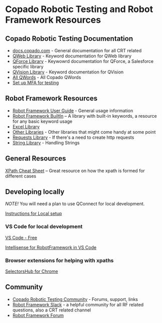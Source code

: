 # Copado Robotic Testing and Robot Framework Resources

## Copado Robotic Testing Documentation 
- [docs.copado.com](https://docs.copado.com/articles/#!copado-robotic-testing-publication/copado-robotic-testing) - General documentation for all CRT related
- [QWeb Library](https://qentinelqi.github.io/qweb/QWeb.html) - Keyword documentation for QWeb library
- [QForce Library](https://help.pace.qentinel.com/qwords-reference/current/qwords/_attachments/QForce.html#library-documentation-top) - Keywowrd documentation for QForce, a Salesforce specific library
- [QVision Library](https://help.pace.qentinel.com/qwords-reference/current/qwords/_attachments/QVision.html#library-documentation-top) - Keyword documentation for QVision
- [All QWords](https://help.pace.qentinel.com/qwords-reference/current/qwords/all.html) - All Copado QWords
- [Set up MFA for testing](https://help.pace.qentinel.com/qwords-reference/current/qwords/_attachments/QForce.html#mfa-setup)
  
## Robot Framework Resources
 
- [Robot Framework User Guide](https://robotframework.org/robotframework/latest/RobotFrameworkUserGuide.html) - General usage information 
- [Robot Framework BuiltIn](https://robotframework.org/robotframework/latest/libraries/BuiltIn.html#library-documentation-top) – A library with built-in keywords, a resource for any basic keyword usage
- [Excel Library](https://navinet.github.io/robotframework-excellibrary/)
- [Other Libraries](https://robotframework.org/?tab=libraries#resources) - Other libraries that might come handy at some point
- [Requests Library](https://marketsquare.github.io/robotframework-requests/doc/RequestsLibrary.html) - If there's a need to create http requests
- [String Library](https://robotframework.org/robotframework/2.1.2/libraries/String.html) - Handling Strings

## General Resources 
[XPath Cheat Sheet](https://devhints.io/xpath) – Great resource on how the xpath is formed for different cases

 
## Developing locally

*NOTE!* You will need a plan to use QConnect for local development.

[Instructions for Local setup](https://docs.copado.com/articles/#!copado-robotic-testing-publication/on-premise-setup-1/q/on-premise/qid/33341/qp/1)

### VS Code for local development
[VS Code - Free](https://code.visualstudio.com/)
 
[Intellisense for RobotFramework in VS Code](https://marketplace.visualstudio.com/items?itemName=TomiTurtiainen.rf-intellisense)
 
### Browser extensions for helping with xpaths
[SelectorsHub for Chrome](https://chrome.google.com/webstore/detail/selectorshub-xpath-plugin/ndgimibanhlabgdgjcpbbndiehljcpfh)

## Community

- [Copado Robotic Testing Community](https://community.qentinel.com/support/home) - Forums, support, links
- [Robot Framework Slack](https://rf-invite.herokuapp.com/) - a helpful community for all RF related questions, also a CRT related channel
- [Robot Framework Forum](https://forum.robotframework.org/)



